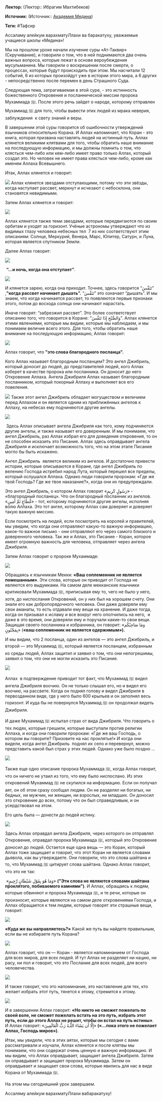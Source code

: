 **Лектор:** (Лектор:: Ибрагим Махтибеков)

**Источник:** (Источник:: [Академия Медина](https://web.medinaschool.org/school/))

**Теги:** #Тафсир

Ассаламу алейкум варахматуЛлахи ва баракатуху, уважаемые учащиеся школы «Медина»!


Мы на прошлом уроке начали изучение суры «Ат-Таквир» (Скручивание), и говорили о том, что в ней поднимаются два очень важных вопроса, которые лежат в основе вероубеждения мусульманина. Мы говорили о воскрешении после смерти, о процессах, которые будут происходить при этом. Мы насчитали 12 событий, 6 из которых произойдут уже в истории этого мира, а 6 других - непосредственно после перемен в день Страшного Суда.


Следующая тема, затрагиваемая в этой суре, - это истинность божественного Откровения и посланнической миссии пророка Мухаммада ﷺ. После этого речь зайдет о народе, которому отправлен Мухаммад ﷺ для того, чтобы вывести этих людей из мрака неверия, заблуждения  к свету знаний и веры.


В завершении этой суры говорится об ошибочности утверждений язычников относительно Корана. И Аллах напоминает, что Коран - это книга, которая призвана наставлять людей на истинный путь. Аллах клянется великими клятвами для того, чтобы обратить наше внимание на последующую информацию, и мы должны помнить о том, что клясться чем-либо или кем-либо имеет право только Аллах, который создал это. Но человек не имеет права клясться чем-либо, кроме как именем Аллаха Всевышнего.


Итак, Аллах клянется и говорит:


![](https://medinaschool.org/files/images/2020/04/d1070a45141f235e86540c132f94383e.png) Аллах клянется звездами отступающими, потому что эти звёзды, когда наступает рассвет, меркнут и исчезают с небосклона, они становятся невидимыми.


Затем Аллах клянется и говорит:


![](https://medinaschool.org/files/images/2020/04/23c70007ddcc526ceda76b263d05faff.png)


Аллах клянется также теми звездами, которые передвигаются по своим орбитам и уходят за горизонт. Учёные астрономы утверждают что из видимых глазу человека небесных тел  7 из них соответствуют этим описаниям: Солнце, Меркурий, Венера, Марс, Юпитер, Сатурн, и Луна, которая является спутником Земли.


Далее Аллах говорит:


![](https://medinaschool.org/files/images/2020/04/2989e21cfc9b3f84366f76c0794907b6.png)


 **“...и ночь, когда она отступает”**.


![](https://medinaschool.org/files/images/2020/04/2502b9790223ed5fd0b0d791171121fb.png)


И клянется зарею, когда она приходит. Точнее, здесь говорится “تَنَفَّسَ” ,**"когда рассвет начинает дышать”.** “تَنَفَّسَ” это означает “дышать”. И мы знаем, что когда начинается рассвет, то появляются первые признаки этого, потом до восхода солнца они начинают нарастать.


Иначе говорят: “забрезжил рассвет”. Это более соответствует описанию того, что говорится в Коране: “وَالصُّبْحِ إِذَا تَنَفَّسَ”. Аллах клянется этими явлениями, которые мы видим, которые мы наблюдаем, и мы понимаем величие всего этого. Для того, чтобы обратить наше внимание на последующую информацию, Аллах говорит:


![](https://medinaschool.org/files/images/2020/04/4b548615524d39d4ebdbdd4ed9e95ce3.png)


Аллах говорит, что **"это слова благородного посланца".**


Кого Аллах называет благородным посланцем? Это ангел Джибриль, который доносит до людей, до представителей людей, кого Аллах изберет в качестве пророка или посланника. Он доносит до него Откровение Аллаха. Ангела Джибриля Аллах называет благородным посланником, который покорный Аллаху и выполняет все его повеления.


![](https://medinaschool.org/files/images/2020/04/4c07e1d57b9771b8f1457318d4714e9d.png) Также этот ангел Джибриль обладает могуществом и величием перед Аллахом и он является одним из приближённых ангелов к Аллаху, на небесах ему подчиняются другие ангелы.


![](https://medinaschool.org/files/images/2020/04/5ff74086e93a65fc67e0cec14717121a.png)


 Здесь Аллах описывает ангела Джибриля как того, кому подчиняются другие ангелы, и также называет его доверенным. И мы понимаем, что ангел Джибриль, раз Аллах избрал его для доведения откровения, то он не способен исказить это Писание. Аллах здесь оправдывает ангела Джибриля и исключает возможность того, что на этом этапе Писание могло бы быть искажено.


Ангел Джибриль  является великим из ангелов. И достаточно привести истории, которые описываются в Коране, где ангел Джибриль по велению Господа истребил народ Лута, который перешел все пределы, который ослушался Аллаха. Однако люди говорили пророкам: «Где же твой Господь? Где же твое наказание?», когда они их предупреждали.


Это ангел Джибриль, о котором Аллах говорит «رَسُولٍ كَرِيمٍ» - «благородный посланец». Что он благородный посланник из ангелов. «مُّطَاعٍ ثَمَّ أَمِينٍ» - тот, которому подчиняются другие ангелы, исполняя волю Аллаха. Это тот ангел, которому Аллах сам доверяет и доверяет такую важную миссию.


Если посмотреть на людей, если посмотреть на королей и правителей, мы увидим, что когда они отправляют какую-то важную информацию, какое-то важное письмо - они отправляют его через самого близкого и доверенного человека. Так же и Аллах, это Писание - Коран, которое имеет огромную важность для человека, отправляет через ангела Джибриля.


Затем Аллах говорит о пророке Мухаммаде:


![](https://medinaschool.org/files/images/2020/04/1cc7a574ffccf8507e80fdd75fcae292.png)


Обращаясь к язычникам Мекки: **«Ваш соплеменник не является помешанным»**. Эти слова, которые он приводит от Господа не являются его выдумками. На самом деле мекканские язычники критиковали Мухаммада ﷺ, приписывая ему то, чего не было у него, хотя, до ниспослания Откровений, он у них был на хорошем счету. Они знали его как добропорядочного человека. Они даже доверяли ему свои аманаты, то есть отдавали ему вещи на хранение. И даже тогда, когда он призывал к исламу и все вокруг него ополчились на него,  и даже в это время, они доверяли ему и поручали какие-то свои вещи. Защищая своего посланника и избранника, он говорит: «وَمَا صَاحِبُكُم بِمَجْنُونٍ» (**«ваш соплеменник не является одержимым»).**


И мы видим, что 2 посланца, один из ангелов — это ангел Джибриль, и второй — это Мухаммад ﷺ, который является посланцем, избранным из среды людей, Аллах защитил и заявил о том, что они непогрешимы, заявил о том, что они не могли исказить это Писание.


![](https://medinaschool.org/files/images/2020/04/1c6cf723ecbf19c8279b7e3cbc5f9cbd.png)


Аллах  в подтверждение приводит тот факт, что Мухаммад ﷺ видел ангела Джибриля воочию. Он не только слышал его, но и видел его воочию, на рассвете. Когда он поднял голову и видел Джибриля в первозданном виде, где у него было 600 крыльев и он заполнял весь горизонт. И куда бы не повернулся Мухаммад ﷺ он продолжал видеть Джибриля.


И даже Мухаммад ﷺ испытал страх от вида Джибриля. Что говорить о тех людях, которые грешили, которые выступали против религии Аллаха, и когда они говорили пророкам: «Где же ваш Господь, о котором вы говорите? Призовите на нас проклятье!» И когда они видели, когда ангел Джибриль  поднял их село и перевернул, можно представить какой был страх у этих людей. Однако уже было поздно …


![](https://medinaschool.org/files/images/2020/04/8facdf61369cb421c4d7f5fbaeb0721d.png)


Также еще одно описание пророка Мухаммада ﷺ, когда Аллах говорит, что он ничего не утаил из того, что ему было ниспослано. Из этих откровений Мухаммад ﷺ не скупился на информацию. Если он получал аят, он об этом сразу сообщал людям. Он не разделял ни богатых, ни бедных, ни мужчин, ни женщин, ни взрослых, ни младших. Он доносил это откровение до всех, потому что он был справедливым, и он усердствовал на этом.


Его цель была — донести до людей истину.


![](https://medinaschool.org/files/images/2020/04/78860a5a7c7f2a12621955477aed5553.png)


Здесь Аллах оправдал ангела Джибриля, через которого он отправлял Откровение, оправдал пророка Мухаммада ﷺ, который это Откровение доносил до людей. Остается еще одна вещь — это Коран, который Аллах тоже защищает и говорит, что этот Коран не является словами дьявола, как вы утверждаете. Они говорили, что это слова шайтана и то, что Мухаммад ﷺ цитирует слова шайтана. Однако Аллах говорит, что это не так:


 «وَمَا هُوَ بِقَوْلِ شَيْطَانٍ رَّجِيمٍ» **("Эти слова не являются словами шайтана проклятого, побиваемого камнями")**. И Аллах, обращаясь к людям, которые обвиняют и пророка Мухаммада ﷺ, и те речи, которые он произносит, которые являются на самом деле откровениями Господа, и Аллах обращается к тем людям, которые говорят эти страшные вещи, говорит:


![](https://medinaschool.org/files/images/2020/04/f932ed58abc2cac259864bf8064d661c.png)


**«Куда же вы направляетесь?»** Какой же путь вы найдете правильным, если вы не избираете путь Корана?


![](https://medinaschool.org/files/images/2020/04/bc4631131d597e91753c2a9c7aad7ecd.png)


Аллах говорит, что он — Коран - является напоминанием от Господа для всех миров, для всех людей. И тут Аллах не разделяет ни нацию, ни расу, ни пол и говорит, что это Послание для всех людей, для всего человечества.


![](https://medinaschool.org/files/images/2020/04/30957db117f8f3103708dd4e036701fa.png)


И также говорит, что это напоминание, это наставление для тех, кто желает избрать этот путь, тянется к этому, стремится к этому.


![](https://medinaschool.org/files/images/2020/04/59cd09a257ed5ac8cf623487dff694c4.png)


И в завершении Аллах говорит: **«Но никто не сможет пожелать по своей воле, не сможет пожелать встать на это путь, избрать этот путь, если до этого Аллах не решит, чтобы он встал на путь истины»**. И Аллах говорит: «إِلَّا أَن يَشَاءَ اللَّـهُ رَبُّ الْعَالَمِينَ» **(«...пока этого не пожелает Аллах, Господь миров»)**.


Итак, мы увидели, что в этих аятах, которые мы сегодня с вами рассматривали и изучали, Аллах клянется и после клятвы мы понимаем, что они содержат очень ценную и важную информацию. И мы видим, что Аллах оправдывает, защищает ангела Джибриля. Затем он оправдывает и защищает пророка Мухаммада. Затем он оправдывает и защищает свои слова, которые явились для нас в виде Корана от Мухаммада ﷺ.


На этом мы сегодняшний урок завершаем.


Ассаляму алейкум варахматуЛлахи вабаракатуху!

